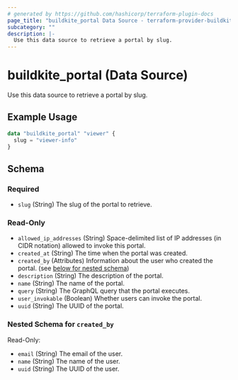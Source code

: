 ```yaml
---
# generated by https://github.com/hashicorp/terraform-plugin-docs
page_title: "buildkite_portal Data Source - terraform-provider-buildkite"
subcategory: ""
description: |-
  Use this data source to retrieve a portal by slug.
---
```


# buildkite_portal (Data Source)

Use this data source to retrieve a portal by slug.

## Example Usage

```terraform
data "buildkite_portal" "viewer" {
  slug = "viewer-info"
}
```

<!-- schema generated by tfplugindocs -->
## Schema

### Required

- `slug` (String) The slug of the portal to retrieve.

### Read-Only

- `allowed_ip_addresses` (String) Space-delimited list of IP addresses (in CIDR notation) allowed to invoke this portal.
- `created_at` (String) The time when the portal was created.
- `created_by` (Attributes) Information about the user who created the portal. (see [below for nested schema](#nestedatt--created_by))
- `description` (String) The description of the portal.
- `name` (String) The name of the portal.
- `query` (String) The GraphQL query that the portal executes.
- `user_invokable` (Boolean) Whether users can invoke the portal.
- `uuid` (String) The UUID of the portal.

<a id="nestedatt--created_by"></a>
### Nested Schema for `created_by`

Read-Only:

- `email` (String) The email of the user.
- `name` (String) The name of the user.
- `uuid` (String) The UUID of the user.
